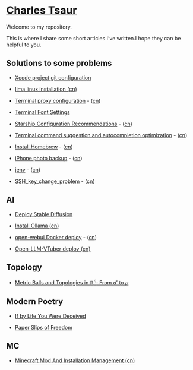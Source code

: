<script>
MathJax = {
  tex: {
    inlineMath: [['$', '$'], ['\\(', '\\)']]
  }
};
</script>
<script id="MathJax-script" async
  src="https://cdn.jsdelivr.net/npm/mathjax@3/es5/tex-chtml.js">
</script>

# [Charles Tsaur](https://github.com/charlestsaur/charlestsaur.github.io)

Welcome to my repository.

This is where I share some short articles I’ve written.I hope they can be helpful to you.

## Solutions to some problems

* [Xcode project git configuration](/Solutions_to_frequently_asked_questions/Xcode_project_git_configuration.md)


* [lima linux installation (cn)](/Solutions_to_frequently_asked_questions/lima_linux_installation_cn.md)

* [Terminal proxy configuration](/Solutions_to_frequently_asked_questions/Terminal_proxy_configuration.md) - ([cn](/Solutions_to_frequently_asked_questions/Terminal_proxy_configuration_cn.md))

* [Terminal Font Settings](/Solutions_to_frequently_asked_questions/Terminal_font_settings.md)

* [Starship Configuration Recommendations](/Solutions_to_frequently_asked_questions/Starship_Configuration_Recommendations.md) - ([cn](/Solutions_to_frequently_asked_questions/Starship_Configuration_Recommendations_cn.md))

* [Terminal command suggestion and autocompletion optimization](/Solutions_to_frequently_asked_questions/Terminal_command_suggestion_and_autocompletion_optimization.md) - ([cn](/Solutions_to_frequently_asked_questions/Terminal_command_suggestion_and_autocompletion_optimization_cn.md))

* [Install Homebrew](/Solutions_to_frequently_asked_questions/Homebrew.md) - ([cn](Solutions_to_frequently_asked_questions/Homebrew_cn.md))

* [iPhone photo backup](/Solutions_to_frequently_asked_questions/iPhone_photo_backup.md) - ([cn](/Solutions_to_frequently_asked_questions/iPhone_photo_backup_cn.md))

* [jenv](/Solutions_to_frequently_asked_questions/jenv.md) - ([cn](/Solutions_to_frequently_asked_questions/jenv_cn.md))

* [SSH_key_change_problem](/Solutions_to_frequently_asked_questions/SSH_key_change_problem.md) - ([cn](/Solutions_to_frequently_asked_questions/SSH_key_change_problem_cn.md))

## AI

* [Deploy Stable Diffusion](/AI/Stable_Diffusion.md)

* [Install Ollama (cn)](/AI/Ollama.md)

* [open-webui Docker deploy](/AI/open-webui_Docker_deploy.md) - ([cn](/AI/open-webui_Docker_deploy_cn.md))

* [Open-LLM-VTuber deploy (cn)](/AI/Open-LLM-VTuber_deploy_cn.md)

## Topology

* [Metric Balls and Topologies in $\mathbb{R}^n$: From $d'$ to $\rho$](/Topology/Metric_Balls_and_Topologies.md)

## Modern Poetry

* [If by Life You Were Deceived](/Modern_Poetry/if_by_life_you_were_deceived.md)

* [Paper Slips of Freedom](/Modern_Poetry/Paper_Slips_of_Freedom.md)

## MC

* [Minecraft Mod And Installation Management (cn)](/Solutions_to_frequently_asked_questions/Minecraft_Mod_And_Installation_Management_cn.md)